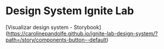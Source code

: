 # Design System Ignite Lab

[Visualizar design system - Storybook] (https://carolinepandolfe.github.io/ignite-lab-design-system/?path=/story/components-button--default)


